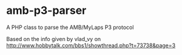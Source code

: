 amb-p3-parser
====
A PHP class to parse the AMB/MyLaps P3 protocol

Based on the info given by vlad_vy on http://www.hobbytalk.com/bbs1/showthread.php?t=73738&page=3
